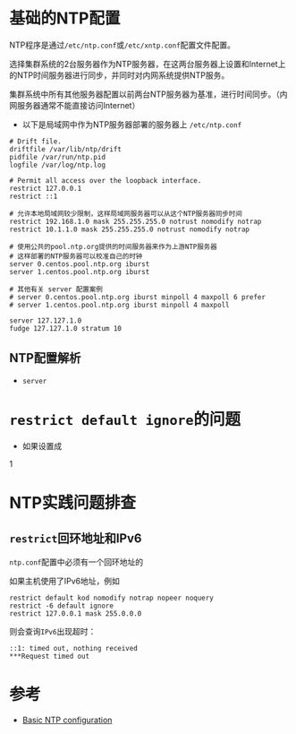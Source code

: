 # 基础的NTP配置

NTP程序是通过`/etc/ntp.conf`或`/etc/xntp.conf`配置文件配置。

选择集群系统的2台服务器作为NTP服务器，在这两台服务器上设置和Internet上的NTP时间服务器进行同步，并同时对内网系统提供NTP服务。

集群系统中所有其他服务器配置以前两台NTP服务器为基准，进行时间同步。（内网服务器通常不能直接访问Internet）

* 以下是局域网中作为NTP服务器部署的服务器上 `/etc/ntp.conf`

```
# Drift file.
driftfile /var/lib/ntp/drift
pidfile /var/run/ntp.pid
logfile /var/log/ntp.log

# Permit all access over the loopback interface.
restrict 127.0.0.1
restrict ::1

# 允许本地局域网较少限制，这样局域网服务器可以从这个NTP服务器同步时间
restrict 192.168.1.0 mask 255.255.255.0 notrust nomodify notrap
restrict 10.1.1.0 mask 255.255.255.0 notrust nomodify notrap

# 使用公共的pool.ntp.org提供的时间服务器来作为上游NTP服务器
# 这样部署的NTP服务器可以校准自己的时钟
server 0.centos.pool.ntp.org iburst
server 1.centos.pool.ntp.org iburst

# 其他有关 server 配置案例
# server 0.centos.pool.ntp.org iburst minpoll 4 maxpoll 6 prefer
# server 1.centos.pool.ntp.org iburst minpoll 4 maxpoll

server 127.127.1.0
fudge 127.127.1.0 stratum 10
``` 

## NTP配置解析

* `server`

# `restrict default ignore`的问题

* 如果设置成

1

# NTP实践问题排查

## `restrict`回环地址和IPv6

`ntp.conf`配置中必须有一个回环地址的

如果主机使用了IPv6地址，例如

```
restrict default kod nomodify notrap nopeer noquery
restrict -6 default ignore
restrict 127.0.0.1 mask 255.0.0.0
```

则会查询`IPv6`出现超时：

```
::1: timed out, nothing received
***Request timed out
```

# 参考

* [Basic NTP configuration](http://www.tldp.org/LDP/sag/html/basic-ntp-config.html)